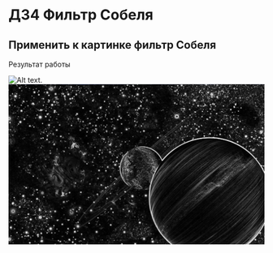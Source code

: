 # ДЗ4 Фильтр Собеля 
## Применить к картинке фильтр Собеля
Результат работы

![Alt text](Data/test.png).
![Alt text](Data/res.png)
